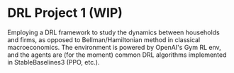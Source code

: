 # DRL Project 1 (WIP)
Employing a DRL framework to study the dynamics between households and firms, as opposed to Bellman/Hamiltonian method in classical macroeconomics.
The environment is powered by OpenAI's Gym RL env, and the agents are (for the moment) common DRL algorithms implemented in StableBaselines3 (PPO, etc.).
